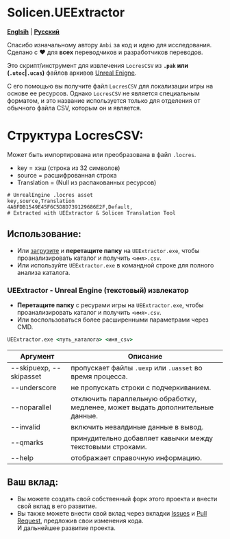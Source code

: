 # Solicen.UEExtractor

[**Englsih**](/README.md) | [**Русский**](./docs/ru/README.ru.md)

Спасибо изначальному автору `Ambi` за код и идею для исследования. <br>
Сделано с ❤️ для **всех** переводчиков и разработчиков переводов.

Это скрипт/инструмент для извлечения `LocresCSV` из **`.pak` или (`.utoc`|`.ucas`)** файлов архивов [Unreal Enigne](https://www.unrealengine.com/).

С его помощью вы получите файл `LocresCSV` для локализации игры на основе ее ресурсов. Однако `LocresCSV` не является специальным форматом, и это название используется только для отделения от обычного файла CSV, которым он и является.

# Структура LocresCSV:
Может быть импортирована или преобразована в файл `.locres`.
- key = хэш (строка из 32 символов) 
- source = расшифрованная строка
- Translation = (Null из распакованных ресурсов)
```
# UnrealEngine .locres asset
key,source,Translation
4A6FDB1549E45F6C5D8D739129686E2F,Default,
# Extracted with UEExtractor & Solicen Translation Tool
```

## Использование:
* Или [загрузите](https://github.com/Szolicentrum/UEExtractor/releases) и **перетащите папку** на `UEExtractor.exe`, чтобы проанализировать каталог и получить `<имя>.csv`.
* Или используйте `UEExtractor.exe` в командной строке для полного анализа каталога.

### UEExtractor - Unreal Engine (текстовый) извлекатор
* **Перетащите папку** с ресурами игры на `UEExtractor.exe`, чтобы проанализировать каталог и получить `<имя>.csv`. 
* Или воспользоваться более расширенными параметрами через CMD.

```cmd
UEExtractor.exe <путь_каталога> <имя_csv> 
```

| Аргумент | Описание |
|----------|-------------|
| --skipuexp, --skipasset | пропускает файлы `.uexp` или `.uasset` во время процесса.
| --underscore | не пропускать строки с подчеркиванием.
| --noparallel | отключить параллельную обработку, медленее, может выдать дополнительные данные. 
| --invalid | включить невалдиные данные в вывод.
| --qmarks | принудительно добавляет кавычки между текстовыми строками.
| --help | отображает справочную информацию.


## Ваш вклад:
* Вы можете создать свой собственный форк этого проекта и внести свой вклад в его развитие.
* Вы также можете внести свой вклад через вкладки [Issues](https://github.com/SolicenTEAM/UEExtractor/issues) и [Pull Request](https://github.com/SolicenTEAM/UEExtractor/pulls), предложив свои изменения кода.<br>И дальнейшее развитие проекта. 
